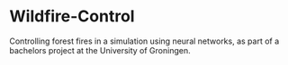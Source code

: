 # Wildfire-Control
Controlling forest fires in a simulation using neural networks, as part of a bachelors project at the University of Groningen.
